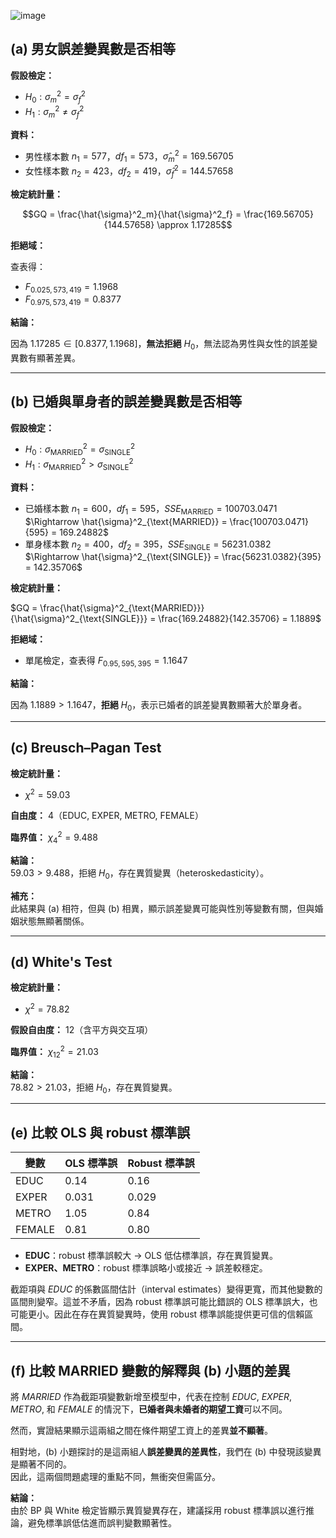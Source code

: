 ![image](https://github.com/user-attachments/assets/49031392-8bae-4945-a271-44158590f54f)



## (a) 男女誤差變異數是否相等

**假設檢定：**

- $H_0: \sigma^2_m = \sigma^2_f$
- $H_1: \sigma^2_m \neq \sigma^2_f$

**資料：**

- 男性樣本數 $n_1 = 577$，$df_1 = 573$，$\hat{\sigma}^2_m = 169.56705$
- 女性樣本數 $n_2 = 423$，$df_2 = 419$，$\hat{\sigma}^2_f = 144.57658$

**檢定統計量：**

$$GQ = \frac{\hat{\sigma}^2_m}{\hat{\sigma}^2_f} = \frac{169.56705}{144.57658} \approx 1.17285$$

**拒絕域：**

查表得：
- $F_{0.025,573,419} = 1.1968$
- $F_{0.975,573,419} = 0.8377$

**結論：**

因為 $1.17285 \in [0.8377, 1.1968]$，**無法拒絕** $H_0$，無法認為男性與女性的誤差變異數有顯著差異。



---

## (b) 已婚與單身者的誤差變異數是否相等

**假設檢定：**

- $H_0: \sigma^2_{\text{MARRIED}} = \sigma^2_{\text{SINGLE}}$
- $H_1: \sigma^2_{\text{MARRIED}} > \sigma^2_{\text{SINGLE}}$

**資料：**

- 已婚樣本數 $n_1 = 600$，$df_1 = 595$，$SSE_{\text{MARRIED}} = 100703.0471$  
  $\Rightarrow \hat{\sigma}^2_{\text{MARRIED}} = \frac{100703.0471}{595} = 169.24882$
- 單身樣本數 $n_2 = 400$，$df_2 = 395$，$SSE_{\text{SINGLE}} = 56231.0382$  
  $\Rightarrow \hat{\sigma}^2_{\text{SINGLE}} = \frac{56231.0382}{395} = 142.35706$

**檢定統計量：**

$GQ = \frac{\hat{\sigma}^2_{\text{MARRIED}}}{\hat{\sigma}^2_{\text{SINGLE}}} = \frac{169.24882}{142.35706} = 1.1889$

**拒絕域：**

- 單尾檢定，查表得 $F_{0.95,595,395} = 1.1647$

**結論：**

因為 $1.1889 > 1.1647$，**拒絕** $H_0$，表示已婚者的誤差變異數顯著大於單身者。


---

## (c) Breusch–Pagan Test

**檢定統計量：**
- $\chi^2 = 59.03$

**自由度：** 4（EDUC, EXPER, METRO, FEMALE）

**臨界值：** $\chi^2_4 = 9.488$

**結論：**  
$59.03 > 9.488$，拒絕 $H_0$，存在異質變異（heteroskedasticity）。

**補充：**  
此結果與 (a) 相符，但與 (b) 相異，顯示誤差變異可能與性別等變數有關，但與婚姻狀態無顯著關係。

---

## (d) White's Test

**檢定統計量：**
- $\chi^2 = 78.82$

**假設自由度：** 12（含平方與交互項）

**臨界值：** $\chi^2_{12} = 21.03$

**結論：**  
$78.82 > 21.03$，拒絕 $H_0$，存在異質變異。

---

## (e) 比較 OLS 與 robust 標準誤

| 變數 | OLS 標準誤 | Robust 標準誤 |
|------|------------|----------------|
| EDUC | 0.14       | 0.16           |
| EXPER| 0.031      | 0.029          |
| METRO| 1.05       | 0.84           |
| FEMALE | 0.81     | 0.80           |

- **EDUC**：robust 標準誤較大 → OLS 低估標準誤，存在異質變異。
- **EXPER、METRO**：robust 標準誤略小或接近 → 誤差較穩定。

截距項與 $EDUC$ 的係數區間估計（interval estimates）變得更寬，而其他變數的區間則變窄。這並不矛盾，因為 robust 標準誤可能比錯誤的 OLS 標準誤大，也可能更小。因此在存在異質變異時，使用 robust 標準誤能提供更可信的信賴區間。

---

## (f) 比較 MARRIED 變數的解釋與 (b) 小題的差異

將 $MARRIED$ 作為截距項變數新增至模型中，代表在控制 $EDUC$, $EXPER$, $METRO$, 和 $FEMALE$ 的情況下，**已婚者與未婚者的期望工資**可以不同。

然而，實證結果顯示這兩組之間在條件期望工資上的差異**並不顯著**。

相對地，(b) 小題探討的是這兩組人**誤差變異的差異性**，我們在 (b) 中發現該變異是顯著不同的。  
因此，這兩個問題處理的重點不同，無衝突但需區分。


**結論：**  
由於 BP 與 White 檢定皆顯示異質變異存在，建議採用 robust 標準誤以進行推論，避免標準誤低估進而誤判變數顯著性。
